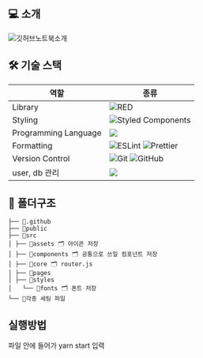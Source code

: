 ## 💻 소개

![깃허브노트북소개](https://github.com/seiyoon/noteboook/assets/66265618/923300a5-ea49-4f7a-ae4c-73958497642e)

## 🛠 기술 스택

| 역할                 | 종류                                                                                                                                                                                                              |
| -------------------- | ----------------------------------------------------------------------------------------------------------------------------------------------------------------------------------------------------------------- |
| Library              | <img alt="RED" src ="https://img.shields.io/badge/React-61DAFB.svg?&style=for-the-badge&logo=React&logoColor=white"/>                                                                                             |
| Styling              | ![Styled Components](https://img.shields.io/badge/styled--components-DB7093?style=for-the-badge&logo=styled-components&logoColor=white)                                                                           |
| Programming Language | <img src="https://img.shields.io/badge/javascript-F7DF1E?style=for-the-badge&logo=javascript&logoColor=black">                                                                                                    |
| Formatting           | ![ESLint](https://img.shields.io/badge/ESLint-4B3263?style=for-the-badge&logo=eslint&logoColor=white) ![Prettier](https://img.shields.io/badge/Prettier-F7B93E?style=for-the-badge&logo=prettier&logoColor=white) |
| Version Control      | ![Git](https://img.shields.io/badge/git-%23F05033.svg?style=for-the-badge&logo=git&logoColor=white) ![GitHub](https://img.shields.io/badge/github-%23121011.svg?style=for-the-badge&logo=github&logoColor=white)  |
| user, db 관리        | <img src="https://img.shields.io/badge/firebase-FFCA28?style=for-the-badge&logo=firebase&logoColor=white">                                                                                                        |

## 📁 폴더구조

```
├── 📂.github
├── 📂public
├── 📂src
│ ├── 📂assets 🗂 아이콘 저장
│ ├── 📂components 🗂 공통으로 쓰일 컴포넌트 저장
│ ├── 📂core 🗂 router.js
│ ├── 📂pages
│ ├── 📂styles
│   └── 📂fonts 🗂 폰트 저장
└── 📜각종 세팅 파일
```

## 실행방법
파일 안에 들어가 yarn start 입력
